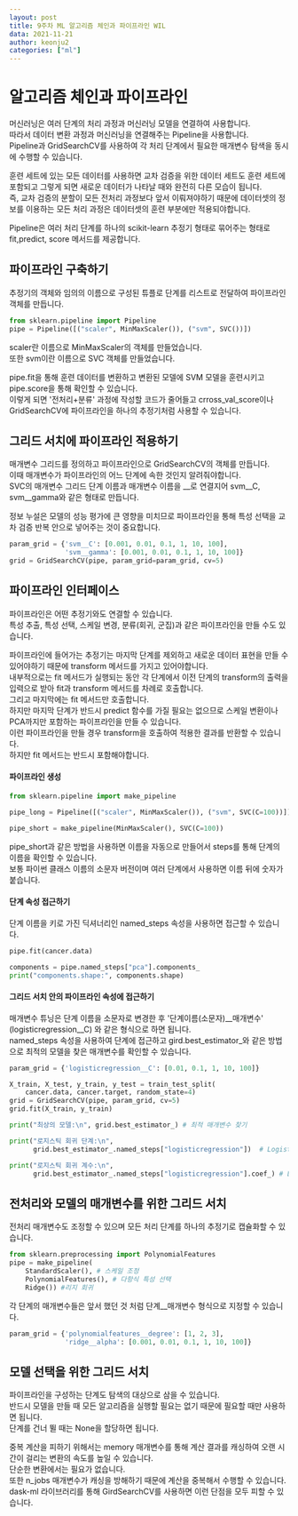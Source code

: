 ```yaml
---
layout: post
title: 9주차 ML 알고리즘 체인과 파이프라인 WIL
data: 2021-11-21
author: keonju2
categories: ["ml"]
---
```



# 알고리즘 체인과 파이프라인

머신러닝은 여러 단계의 처리 과정과 머신러닝 모델을 연결하여 사용합니다.  
따라서 데이터 변환 과정과 머신러닝을 연결해주는 Pipeline을 사용합니다.  
Pipeline과 GridSearchCV를 사용하여 각 처리 단계에서 필요한 매개변수 탐색을 동시에 수행할 수 있습니다.  

훈련 세트에 있는 모든 데이터를 사용하면 교차 검증을 위한 데이터 세트도 훈련 세트에 포함되고 그렇게 되면 새로운 데이터가 나타날 때와 완전히 다른 모습이 됩니다.  
즉, 교차 검증의 분할이 모든 전처리 과정보다 앞서 이뤄져야하기 때문에 데이터셋의 정보를 이용하는 모든 처리 과정은 데이터셋의 훈련 부분에만 적용되야합니다.  

Pipeline은 여러 처리 단계를 하나의 scikit-learn 추정기 형태로 묶어주는 형태로 fit,predict, score 메서드를 제공합니다.  


## 파이프라인 구축하기  

추정기의 객체와 임의의 이름으로 구성된 튜플로 단계를 리스트로 전달하여 파이프라인 객체를 만듭니다.  

```python
from sklearn.pipeline import Pipeline
pipe = Pipeline([("scaler", MinMaxScaler()), ("svm", SVC())])
```

scaler란 이름으로 MinMaxScaler의 객체를 만들었습니다.  
또한 svm이란 이름으로 SVC 객체를 만들었습니다.  

pipe.fit을 통해 훈련 데이터를 변환하고 변환된 모델에 SVM 모델을 훈련시키고  pipe.score을 통해 확인할 수 있습니다.  
이렇게 되면 '전처리+분류' 과정에 작성할 코드가 줄어들고 crross_val_score이나 GridSearchCV에 파이프라인을 하나의 추정기처럼 사용할 수 있습니다.  


## 그리드 서치에 파이프라인 적용하기  

매개변수 그리드를 정의하고 파이프라인으로 GridSearchCV의 객체를 만듭니다.  
이때 매개변수가 파이프라인의 어느 단계에 속한 것인지 알려줘야합니다.  
SVC의 매개변수 그리드 단계 이름과 매개변수 이름을 __로 연결지어 svm__C, svm__gamma와 같은 형태로 만듭니다.  

정보 누설은 모델의 성능 평가에 큰 영향을 미치므로 파이프라인을 통해 특성 선택을 교차 검증 반복 안으로 넣어주는 것이 중요합니다.  

```python
param_grid = {'svm__C': [0.001, 0.01, 0.1, 1, 10, 100],
              'svm__gamma': [0.001, 0.01, 0.1, 1, 10, 100]}
grid = GridSearchCV(pipe, param_grid=param_grid, cv=5)
```


## 파이프라인 인터페이스  

파이프라인은 어떤 추정기와도 연결할 수 있습니다.  
특성 추출, 특성 선택, 스케일 변경, 분류(회귀, 군집)과 같은 파이프라인을 만들 수도 있습니다.  

파이프라인에 들어가는 추정기는 마지막 단계를 제외하고 새로운 데이터 표현을 만들 수 있어야하기 때문에 transform 메서드를 가지고 있어야합니다.  
내부적으로는 fit 메서드가 실행되는 동안 각 단계에서 이전 단계의 transform의 출력을 입력으로 받아 fit과 transform 메서드를 차례로 호출합니다.  
그리고 마지막에는 fit 메서드만 호출합니다.  
하지만 마지막 단계가 반드시 predict 함수를 가질 필요는 없으므로 스케일 변환이나 PCA까지만 포함하는 파이프라인을 만들 수 있습니다.  
이런 파이프라인을 만들 경우 transform을 호출하여 적용한 결과를 반환할 수 있습니다.  
하지만 fit 메서드는 반드시 포함해야합니다.  


#### 파이프라인 생성

```python
from sklearn.pipeline import make_pipeline

pipe_long = Pipeline([("scaler", MinMaxScaler()), ("svm", SVC(C=100))])

pipe_short = make_pipeline(MinMaxScaler(), SVC(C=100))
```

pipe_short과 같은 방법을 사용하면 이름을 자동으로 만들어서 steps를 통해 단계의 이름을 확인할 수 있습니다.  
보통 파이썬 클래스 이름의 소문자 버전이며 여러 단계에서 사용하면 이름 뒤에 숫자가 붙습니다.  


#### 단계 속성 접근하기  

단계 이름을 키로 가진 딕셔너리인 named_steps 속성을 사용하면 접근할 수 있습니다.  

```python
pipe.fit(cancer.data)

components = pipe.named_steps["pca"].components_
print("components.shape:", components.shape)
```


#### 그리드 서치 안의 파이프라인 속성에 접근하기 

매개변수 튜닝은 단계 이름을 소문자로 변경한 후 '단계이름(소문자)__매개변수' (logisticregression__C) 와 같은 형식으로 하면 됩니다.  
named_steps 속성을 사용하여 단계에 접근하고 gird.best_estimator_와 같은 방법으로 최적의 모델을 찾은 매개변수를 확인할 수 있습니다.  

```python
param_grid = {'logisticregression__C': [0.01, 0.1, 1, 10, 100]}

X_train, X_test, y_train, y_test = train_test_split(
    cancer.data, cancer.target, random_state=4)
grid = GridSearchCV(pipe, param_grid, cv=5)
grid.fit(X_train, y_train)

print("최상의 모델:\n", grid.best_estimator_) # 최적 매개변수 찾기

print("로지스틱 회귀 단계:\n",
      grid.best_estimator_.named_steps["logisticregression"])  # LogisticRegression단계에 접근하여 매개변수 찾기

print("로지스틱 회귀 계수:\n",
      grid.best_estimator_.named_steps["logisticregression"].coef_) # LogisticRegression의 가중치 출력하기
```


## 전처리와 모델의 매개변수를 위한 그리드 서치

전처리 매개변수도 조정할 수 있으며 모든 처리 단계를 하나의 추정기로 캡슐화할 수 있습니다.  

```python
from sklearn.preprocessing import PolynomialFeatures
pipe = make_pipeline(
    StandardScaler(), # 스케일 조정
    PolynomialFeatures(), # 다항식 특성 선택
    Ridge()) #리지 회귀
```

각 단계의 매개변수들은 앞서 했던 것 처럼 단계__매개변수 형식으로 지정할 수 있습니다.  

```python
param_grid = {'polynomialfeatures__degree': [1, 2, 3],
              'ridge__alpha': [0.001, 0.01, 0.1, 1, 10, 100]}
```

## 모델 선택을 위한 그리드 서치

파이프라인을 구성하는 단계도 탐색의 대상으로 삼을 수 있습니다.  
반드시 모델을 만들 때 모든 알고리즘을 실행할 필요는 없기 때문에 필요할 때만 사용하면 됩니다.  
단계를 건너 뛸 때는 None을 할당하면 됩니다.  

중복 계산을 피하기 위해서는 memory 매개변수를 통해 계산 결과를 캐싱하여 오랜 시간이 걸리는 변환의 속도를 높일 수 있습니다.  
단순한 변환에서는 필요가 없습니다.  
또한 n_jobs 매개변수가 캐싱을 방해하기 때문에 계산을 중복해서 수행할 수 있습니다.  
dask-ml 라이브러리를 통해 GirdSearchCV를 사용하면 이런 단점을 모두 피할 수 있습니다.  
